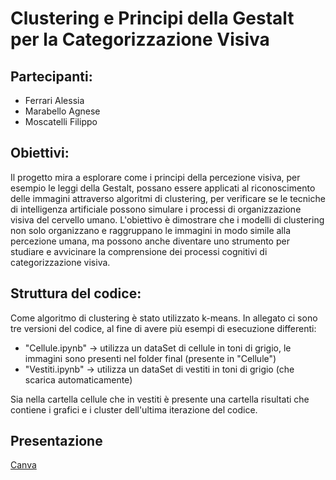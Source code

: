 # Clustering e Principi della Gestalt per la Categorizzazione Visiva

## Partecipanti:

- Ferrari Alessia
- Marabello Agnese
- Moscatelli Filippo

## Obiettivi:

Il progetto mira a esplorare come i principi della percezione visiva, per esempio le leggi della Gestalt, possano essere applicati al riconoscimento delle immagini attraverso algoritmi di clustering, per verificare se le tecniche di intelligenza artificiale possono simulare i processi di organizzazione visiva del cervello umano. L'obiettivo è dimostrare che i modelli di clustering non solo organizzano e raggruppano le immagini in modo simile alla percezione umana, ma possono anche diventare uno strumento per studiare e avvicinare la comprensione dei processi cognitivi di categorizzazione visiva.

## Struttura del codice:

Come algoritmo di clustering è stato utilizzato k-means. In allegato ci sono tre versioni del codice, al fine di avere più esempi di esecuzione differenti:

- "Cellule.ipynb" -> utilizza un dataSet di cellule in toni di grigio, le immagini sono presenti nel folder final (presente in "Cellule")
- "Vestiti.ipynb" -> utilizza un dataSet di vestiti in toni di grigio (che scarica automaticamente)

Sia nella cartella cellule che in vestiti è presente una cartella risultati che contiene i grafici e i cluster dell'ultima iterazione del codice.

## Presentazione

[Canva](https://trail.canva.com/CL0/https:%2F%2Fwww.canva.com%2Fdesign%2FDAGW1JlAZjs%2Fshare%3Finvite=F-3cr23tophQcdPfkxN5Zg%26utm_campaign=designshare%26utm_medium=email%26utm_source=shareButton/2/010001933f3bfa81-53139258-608e-45f9-9060-f2666221fc72-000000/5bCzNMy7_IcOr1T2rZvlEsoSP3WJ7UUcdZjZofHPFA0=379)
